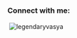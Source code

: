 <h3 align="left">Connect with me:</h3>
<p align="left">
</p>

<p>&nbsp;<img align="center" src="https://github-readme-stats.vercel.app/api?username=legendaryvasya&show_icons=true&locale=en" alt="legendaryvasya" /></p>

